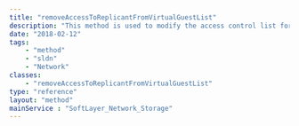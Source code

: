 ```yaml
---
title: "removeAccessToReplicantFromVirtualGuestList"
description: "This method is used to modify the access control list for this Storage volume's replica.  The SoftLayer_Virtual_Guest objects which have been allowed access to this storage volume's replica will be listed in the allowedReplicationVirtualGuests property of this storage volume. "
date: "2018-02-12"
tags:
    - "method"
    - "sldn"
    - "Network"
classes:
    - "removeAccessToReplicantFromVirtualGuestList"
type: "reference"
layout: "method"
mainService : "SoftLayer_Network_Storage"
---
```

